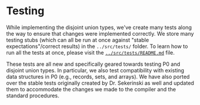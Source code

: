 # Testing

While implementing the disjoint union types, we've create many tests along the way to ensure that changes were implemented correctly. We store many testing stubs (which can all be run at once against "stable expectations"/correct results) in the `../src/tests/` folder. To learn how to run all the tests at once, please visit the <a href="../src/tests/README.md">`../src/tests/README.md`</a> file.

These tests are all new and specifically geared towards testing P0 and disjoint union types. In particular, we also test compatibility with existing data structures in P0 (e.g., records, sets, and arrays). We have also ported over the stable tests originally created by Dr. Sekerinski as well and updated them to accommodate the changes we made to the compiler and the standard procedures.

